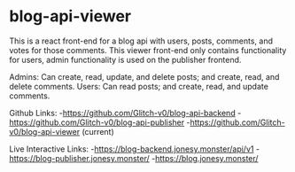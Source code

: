 # blog-api-viewer

This is a react front-end for a blog api with users, posts, comments, and votes for those comments.
This viewer front-end only contains functionality for users, admin functionality is used on the publisher frontend.

Admins: Can create, read, update, and delete posts; and create, read, and delete comments.
Users: Can read posts; and create, read, and update comments.

Github Links: -https://github.com/Glitch-v0/blog-api-backend -https://github.com/Glitch-v0/blog-api-publisher -https://github.com/Glitch-v0/blog-api-viewer (current)

Live Interactive Links: -https://blog-backend.jonesy.monster/api/v1 -https://blog-publisher.jonesy.monster/ -https://blog.jonesy.monster/
